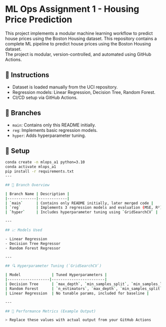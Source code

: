# ML Ops Assignment 1 - Housing Price Prediction

This project implements a modular machine learning workflow to predict house prices using the Boston Housing dataset.
This repository contains a complete ML pipeline to predict house prices using the Boston Housing dataset.  
The project is modular, version-controlled, and automated using GitHub Actions.

## 📌 Instructions
- Dataset is loaded manually from the UCI repository.
- Regression models: Linear Regression, Decision Tree, Random Forest.
- CI/CD setup via GitHub Actions.

## 📁 Branches
- `main`: Contains only this README initially.
- `reg`: Implements basic regression models.
- `hyper`: Adds hyperparameter tuning.

## 🚀 Setup
```bash
conda create -n mlops_a1 python=3.10
conda activate mlops_a1
pip install -r requirements.txt
---

## 📂 Branch Overview

| Branch Name | Description |
|-------------|-------------|
| `main`      | Contains only README initially, later merged code |
| `reg`       | Implements 3 regression models and evaluation (MSE, R²) |
| `hyper`     | Includes hyperparameter tuning using `GridSearchCV` |

---

## 📈 Models Used

- Linear Regression
- Decision Tree Regressor
- Random Forest Regressor

---

## 🔍 Hyperparameter Tuning (`GridSearchCV`)

| Model              | Tuned Hyperparameters |
|-------------------|------------------------|
| Decision Tree      | `max_depth`, `min_samples_split`, `min_samples_leaf` |
| Random Forest      | `n_estimators`, `max_depth`, `min_samples_split` |
| Linear Regression  | No tunable params, included for baseline |

---

## 🧪 Performance Metrics (Example Output)

> Replace these values with actual output from your GitHub Actions


